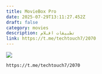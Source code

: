 ```yaml
---
title: MovieBox Pro
date: 2025-07-29T13:11:27.452Z
draft: false
category: movies
description: تطبيقات افـلام
link: https://t.me/techtouch7/2070
---
```

![](/images/uploads/1000109981.png)

```
https://t.me/techtouch7/2070
```